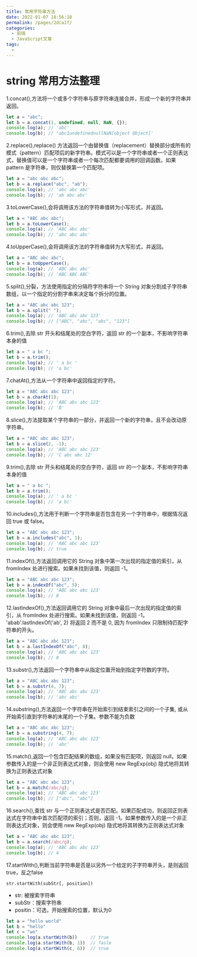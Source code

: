 ```yaml
---
title: 常用字符串方法
date: 2022-01-07 18:56:18
permalink: /pages/2dca1f/
categories: 
  - 前端
  - JavaScript文章
tags: 
  - 
---
```


# string 常用方法整理

1.concat(),方法将一个或多个字符串与原字符串连接合并，形成一个新的字符串并返回。

```js
let a = "abc";
let b = a.concat(1, undefined, null, NaN, {});
console.log(a); // 'abc'
console.log(b); // 'abc1undefinednullNaN[object Object]'
```

2.replace(),replace() 方法返回一个由替换值（replacement）替换部分或所有的模式（pattern）匹配项后的新字符串。模式可以是一个字符串或者一个正则表达式，替换值可以是一个字符串或者一个每次匹配都要调用的回调函数。如果 pattern 是字符串，则仅替换第一个匹配项。

```js
let a = "abc abc abc";
let b = a.replace("abc", "ab");
console.log(a); // 'abc abc abc'
console.log(b); // 'ab abc abc'
```

3.toLowerCase(),会将调用该方法的字符串值转为小写形式，并返回。

```js
let a = "ABC abc abc";
let b = a.toLowerCase();
console.log(a); // 'ABC abc abc'
console.log(b); // 'abc abc abc'
```

4.toUpperCase(),会将调用该方法的字符串值转为大写形式，并返回。

```js
let a = "ABC abc abc";
let b = a.toUpperCase();
console.log(a); // 'ABC abc abc'
console.log(b); // 'ABC ABC ABC'
```

5.split(),分裂，方法使用指定的分隔符字符串将一个 String 对象分割成子字符串数组，以一个指定的分割字串来决定每个拆分的位置。

```js
let a = "ABC abc abc 123";
let b = a.split(" ");
console.log(a); // 'ABC abc abc 123'
console.log(b); // ["ABC", "abc", "abc", "123"]
```

6.trim(),去除 str 开头和结尾处的空白字符，返回 str 的一个副本，不影响字符串本身的值

```js
let a = " a bc ";
let b = a.trim();
console.log(a); // ' a bc '
console.log(b); // 'a bc'
```

7.chatAt(),方法从一个字符串中返回指定的字符。

```js
let a = "ABC abc abc 123";
let b = a.charAt(1);
console.log(a); // 'ABC abc abc 123'
console.log(b); // 'B'
```

8.slice(),方法提取某个字符串的一部分，并返回一个新的字符串，且不会改动原字符串。

```js
let a = "ABC abc abc 123";
let b = a.slice(2, -1);
console.log(a); // 'ABC abc abc 123'
console.log(b); // 'C abc abc 12'
```

9.trim(),去除 str 开头和结尾处的空白字符，返回 str 的一个副本，不影响字符串本身的值

```js
let a = " a bc ";
let b = a.trim();
console.log(a); // ' a bc '
console.log(b); // 'a bc'
```

10.includes(),方法用于判断一个字符串是否包含在另一个字符串中，根据情况返回 true 或 false。

```js
let a = "ABC abc abc 123";
let b = a.includes("abc", 1);
console.log(a); // 'ABC abc abc 123'
console.log(b); // true
```

11.indexOf(),方法返回调用它的 String 对象中第一次出现的指定值的索引，从 fromIndex 处进行搜索。如果未找到该值，则返回 -1。

```js
let a = "ABC abc abc 123";
let b = a.indexOf("abc", 5);
console.log(a); // 'ABC abc abc 123'
console.log(b); // 8
```

12.lastIndexOf(),方法返回调用它的 String 对象中最后一次出现的指定值的索引，从 fromIndex 处进行搜索。如果未找到该值，则返回 -1。 'abab'.lastIndexOf('ab', 2) 将返回 2 而不是 0, 因为 fromIndex 只限制待匹配字符串的开头。

```js
let a = "ABC abc abc 123";
let b = a.lastIndexOf("abc", 8);
console.log(a); // 'ABC abc abc 123'
console.log(b); // 8
```

13.substr(),方法返回一个字符串中从指定位置开始到指定字符数的字符。

```js
let a = "ABC abc abc 123";
let b = a.substr(4, 7);
console.log(a); // 'ABC abc abc 123'
console.log(b); // 'abc abc'
```

14.substring(),方法返回一个字符串在开始索引到结束索引之间的一个子集, 或从开始索引直到字符串的末尾的一个子集。参数不能为负数

```js
let a = "ABC abc abc 123";
let b = a.substring(4, 7);
console.log(a); // 'ABC abc abc 123'
console.log(b); // 'abc'
```

15.match(),返回一个包含匹配结果的数组，如果没有匹配项，则返回 null。如果参数传入的是一个非正则表达式对象，则会使用 new RegExp(obj) 隐式地将其转换为正则表达式对象

```js
let a = "ABC abc abc 123";
let b = a.match(/abc/g);
console.log(a); // 'ABC abc abc 123'
console.log(b); // ["abc", "abc"]
```

16.search(),查找 str 与一个正则表达式是否匹配。如果匹配成功，则返回正则表达式在字符串中首次匹配项的索引；否则，返回 -1。如果参数传入的是一个非正则表达式对象，则会使用 new RegExp(obj) 隐式地将其转换为正则表达式对象

```js
let a = "ABC abc abc 123";
let b = a.search(/abc/g);
console.log(a); // 'ABC abc abc 123'
console.log(b); // 4
```

17.startWith(),判断当前字符串是否是以另外一个给定的子字符串开头，是则返回true，反之false

```JS
str.startWith(subStr[, position])
```

* str: 被搜索字符串
* subStr：搜索字符串
* positin：可选，开始搜索的位置，默认为0

```js
let a = "hello world"
let b = "hello"
let c = "wo"
console.log(a.startWith(b))     // true
console.log(a.startWith(b, 1))  // fasle
console.log(a.startWith(c, 6))  // true
```
